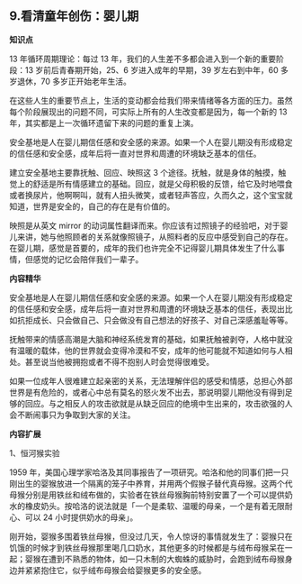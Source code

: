 ## 9.看清童年创伤：婴儿期
**知识点**


13 年循环周期理论：每过 13 年，我们的人生差不多都会进入到一个新的重要阶段：13 岁前后青春期开始，25、6 岁进入成年的早期，39 岁左右到中年，60 多岁退休，70 多岁正开始老年生活。


在这些人生的重要节点上，生活的变动都会给我们带来情绪等各方面的压力。虽然每个阶段展现出的问题不同，可实际上所有的人生改变都是因为，每一个新的 13 年，其实都是上一次循环遗留下来的问题的重复上演。


安全基地是人在婴儿期信任感和安全感的来源。如果一个人在婴儿期没有形成稳定的信任感和安全感，成年后将一直对世界和周遭的环境缺乏基本的信任。


建立安全基地主要靠抚触、回应、映照这 3 个途径。抚触，就是身体的触摸，触觉上的舒适是所有情感建立的基础。回应，就是父母积极的反馈，给它及时地喂食或者换尿片，他啊啊叫，就有人扭头微笑，或者轻声答应，久而久之，这个宝宝就知道，世界是安全的，自己的存在是有价值的。


映照是从英文 mirror 的动词属性翻译而来。你应该有过照镜子的经验吧，对于婴儿来讲，她与他照顾者的关系就像照镜子，从照料者的反应中感受到自己的存在。在婴儿期，感觉是首要的，成年的我们也许完全不记得婴儿期具体发生了什么事情，但感觉的记忆会陪伴我们一辈子。


**内容精华**


安全基地是人在婴儿期信任感和安全感的来源。如果一个人在婴儿期没有形成稳定的信任感和安全感，成年后将一直对世界和周遭的环境缺乏基本的信任，表现出比如抗拒成长、只会做自己、只会做没有自己想法的好孩子、对自己深感羞耻等等。


抚触带来的情感高潮是大脑和神经系统发育的基础，如果抚触被剥夺，人格中就没有温暖的载体，他的世界就会变得冷漠和不安，成年的他可能就不知道如何与人相处。甚至说当他被拥抱或者不得不抱别人时会觉得很难受。


如果一位成年人很难建立起亲密的关系，无法理解伴侣的感受和情感，总担心外部世界是有危险的，或者心中总有莫名的怒火发不出去，那说明婴儿期他没有得到足够的回应。与之相反人的攻击欲就是从缺乏回应的绝境中生出来的，攻击欲强的人会不断闹事只为争取到大家的关注。


**内容扩展**


1、恒河猴实验


1959 年，美国心理学家哈洛及其同事报告了一项研究。哈洛和他的同事们把一只刚出生的婴猴放进一个隔离的笼子中养育，并用两个假猴子替代真母猴。这两个代母猴分别是用铁丝和绒布做的，实验者在铁丝母猴胸前特别安置了一个可以提供奶水的橡皮奶头。按哈洛的说法就是「一个是柔软、温暖的母亲，一个是有着无限耐心、可以 24 小时提供奶水的母亲」。


刚开始，婴猴多围着铁丝母猴，但没过几天，令人惊讶的事情就发生了：婴猴只在饥饿的时候才到铁丝母猴那里喝几口奶水，其他更多的时候都是与绒布母猴呆在一起；婴猴在遭到不熟悉的物体，如一只木制的大蜘蛛的威胁时，会跑到绒布母猴身边并紧紧抱住它，似乎绒布母猴会给婴猴更多的安全感。

